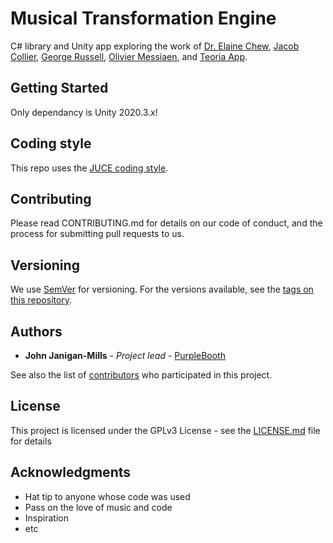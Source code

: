 # Musical Transformation Engine

C# library and Unity app exploring the work of [Dr. Elaine Chew](https://en.wikipedia.org/wiki/Spiral_array_model), [Jacob Collier](https://www.youtube.com/watch?v=aewI1F8bA8M), [George Russell](https://en.wikipedia.org/wiki/Lydian_Chromatic_Concept_of_Tonal_Organization), [Olivier Messiaen](https://en.wikipedia.org/wiki/Mode_of_limited_transposition), and [Teoria App](https://github.com/saebekassebil/teoria). 

## Getting Started

Only dependancy is Unity 2020.3.x!

## Coding style

This repo uses the [JUCE coding style](https://juce.com/discover/stories/coding-standards).

## Contributing

Please read CONTRIBUTING.md for details on our code of conduct, and the process for submitting pull requests to us.

## Versioning

We use [SemVer](http://semver.org/) for versioning. For the versions available, see the [tags on this repository](https://github.com/your/project/tags). 

## Authors

* **John Janigan-Mills** - *Project lead* - [PurpleBooth](https://github.com/cosmicmonkeysounds)

See also the list of [contributors](https://github.com/your/project/contributors) who participated in this project.

## License

This project is licensed under the GPLv3 License - see the [LICENSE.md](LICENSE.md) file for details

## Acknowledgments

* Hat tip to anyone whose code was used
* Pass on the love of music and code
* Inspiration
* etc
